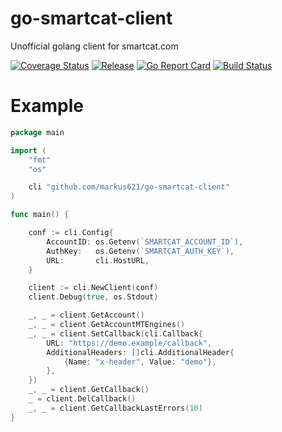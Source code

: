 # go-smartcat-client
Unofficial golang client for smartcat.com

[![Coverage Status](https://coveralls.io/repos/github/markus621/go-smartcat-client/badge.svg?branch=master)](https://coveralls.io/github/markus621/go-smartcat-client?branch=master)
[![Release](https://img.shields.io/github/release/markus621/go-smartcat-client.svg?style=flat-square)](https://github.com/markus621/go-smartcat-client/releases/latest)
[![Go Report Card](https://goreportcard.com/badge/github.com/markus621/go-smartcat-client)](https://goreportcard.com/report/github.com/markus621/go-smartcat-client)
[![Build Status](https://travis-ci.com/markus621/go-smartcat-client.svg?branch=master)](https://travis-ci.com/markus621/go-smartcat-client)

# Example

```go
package main

import (
	"fmt"
	"os"

	cli "github.com/markus621/go-smartcat-client"
)

func main() {

	conf := cli.Config{
		AccountID: os.Getenv(`SMARTCAT_ACCOUNT_ID`),
		AuthKey:   os.Getenv(`SMARTCAT_AUTH_KEY`),
		URL:       cli.HostURL,
	}

	client := cli.NewClient(conf)
	client.Debug(true, os.Stdout)

	_, _ = client.GetAccount()
    _, _ = client.GetAccountMTEngines()
    _, _ = client.SetCallback(cli.Callback{
        URL: "https://demo.example/callback",
        AdditionalHeaders: []cli.AdditionalHeader{
            {Name: "x-header", Value: "demo"},
        },
    })
    _, _ = client.GetCallback()
    _ = client.DelCallback()
    _, _ = client.GetCallbackLastErrors(10)
}
```